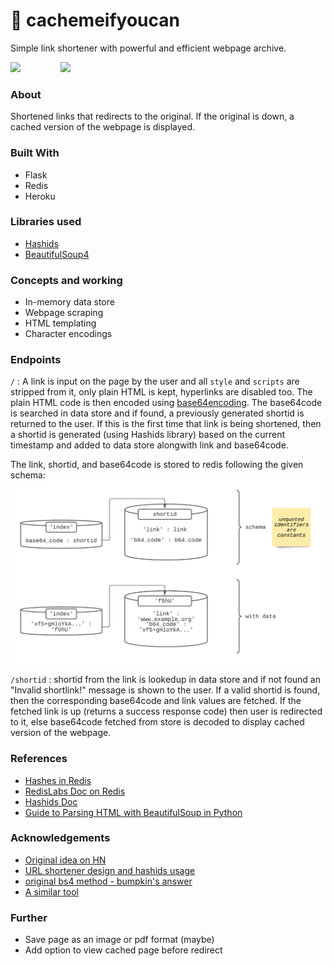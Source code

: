 # 📓 cachemeifyoucan
Simple link shortener with powerful and efficient webpage archive.

<span style="display:inline-block;">
<!-- <img src="https://upload.wikimedia.org/wikipedia/commons/c/c3/Python-logo-notext.svg"> &emsp;&ensp; -->
<img src="https://upload.wikimedia.org/wikipedia/commons/3/3c/Flask_logo.svg" width="300px"> &emsp;&ensp;&emsp;&ensp;&emsp;
<img src="https://upload.wikimedia.org/wikipedia/en/6/6b/Redis_Logo.svg" width="295px">
</span>

### About
Shortened links that redirects to the original. If the original is down, a cached version of the webpage is displayed.

### Built With
- Flask
- Redis
- Heroku

### Libraries used
- [Hashids](https://pypi.org/project/hashids/)
- [BeautifulSoup4](https://www.crummy.com/software/BeautifulSoup/bs4/doc/)

### Concepts and working
- In-memory data store
- Webpage scraping
- HTML templating
- Character encodings

### Endpoints
`/` : A link is input on the page by the user and all `style` and `scripts` are stripped from it, only plain HTML is kept, hyperlinks are disabled too. The plain HTML code is then encoded using [base64encoding](https://docs.python.org/3/library/base64.html). The base64code is searched in data store and if found, a previously generated shortid is returned to the user. If this is the first time that link is being shortened, then a shortid is generated (using Hashids library) based on the current timestamp and added to data store alongwith link and base64code.

The link, shortid, and base64code is stored to redis following the given schema:
![redis_schema](/static/images/redis_schema.png)

`/shortid` : shortid from the link is lookedup in data store and if not found an "Invalid shortlink!" message is shown to the user. If a valid shortid is found, then the corresponding base64code and link values are fetched. If the fetched link is up (returns a success response code) then user is redirected to it, else base64code fetched from store is decoded to display cached version of the webpage.


### References
- [Hashes in Redis](https://pythontic.com/database/redis/hash%20-%20add%20and%20remove%20elements)
- [RedisLabs Doc on Redis](https://redislabs.com/ebook/part-1-getting-started/chapter-1-getting-to-know-redis/1-2-what-redis-data-structures-look-like/1-2-4-hashes-in-redis/)
- [Hashids Doc](https://pypi.org/project/hashids/)
- [Guide to Parsing HTML with BeautifulSoup in Python](https://stackabuse.com/guide-to-parsing-html-with-beautifulsoup-in-python)

### Acknowledgements
- [Original idea on HN](https://bit.ly/2H8hMOI)
- [URL shortener design and hashids usage](https://www.digitalocean.com/community/tutorials/how-to-make-a-url-shortener-with-flask-and-sqlite)
- [original bs4 method - bumpkin's answer](https://stackoverflow.com/questions/1936466/beautifulsoup-grab-visible-webpage-text)
- [A similar tool](https://archive.is/)


### Further
- Save page as an image or pdf format (maybe)
- Add option to view cached page before redirect